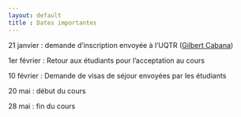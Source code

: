 ```yaml
---
layout: default
title : Dates importantes
---
```

21 janvier : demande d’inscription envoyée à l’UQTR ([Gilbert Cabana](mailto:Gilbert.Cabana@uqtr.ca))

1er février : Retour aux étudiants pour l’acceptation au cours

10 février : Demande de visas de séjour envoyées par les étudiants

20 mai : début du cours

28 mai : fin du cours

